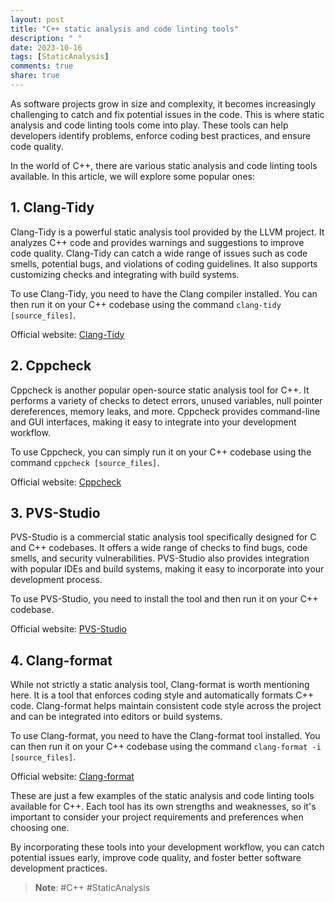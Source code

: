 ```yaml
---
layout: post
title: "C++ static analysis and code linting tools"
description: " "
date: 2023-10-16
tags: [StaticAnalysis]
comments: true
share: true
---
```


As software projects grow in size and complexity, it becomes increasingly challenging to catch and fix potential issues in the code. This is where static analysis and code linting tools come into play. These tools can help developers identify problems, enforce coding best practices, and ensure code quality.

In the world of C++, there are various static analysis and code linting tools available. In this article, we will explore some popular ones:

## 1. **Clang-Tidy** 

Clang-Tidy is a powerful static analysis tool provided by the LLVM project. It analyzes C++ code and provides warnings and suggestions to improve code quality. Clang-Tidy can catch a wide range of issues such as code smells, potential bugs, and violations of coding guidelines. It also supports customizing checks and integrating with build systems.

To use Clang-Tidy, you need to have the Clang compiler installed. You can then run it on your C++ codebase using the command `clang-tidy [source_files]`.

Official website: [Clang-Tidy](https://clang.llvm.org/extra/clang-tidy/)

## 2. **Cppcheck** 

Cppcheck is another popular open-source static analysis tool for C++. It performs a variety of checks to detect errors, unused variables, null pointer dereferences, memory leaks, and more. Cppcheck provides command-line and GUI interfaces, making it easy to integrate into your development workflow.

To use Cppcheck, you can simply run it on your C++ codebase using the command `cppcheck [source_files]`.

Official website: [Cppcheck](http://cppcheck.sourceforge.net/)

## 3. **PVS-Studio**

PVS-Studio is a commercial static analysis tool specifically designed for C and C++ codebases. It offers a wide range of checks to find bugs, code smells, and security vulnerabilities. PVS-Studio also provides integration with popular IDEs and build systems, making it easy to incorporate into your development process.

To use PVS-Studio, you need to install the tool and then run it on your C++ codebase.

Official website: [PVS-Studio](https://www.viva64.com/en/pvs-studio/)

## 4. **Clang-format**

While not strictly a static analysis tool, Clang-format is worth mentioning here. It is a tool that enforces coding style and automatically formats C++ code. Clang-format helps maintain consistent code style across the project and can be integrated into editors or build systems.

To use Clang-format, you need to have the Clang-format tool installed. You can then run it on your C++ codebase using the command `clang-format -i [source_files]`.

Official website: [Clang-format](https://clang.llvm.org/docs/ClangFormat.html)

These are just a few examples of the static analysis and code linting tools available for C++. Each tool has its own strengths and weaknesses, so it's important to consider your project requirements and preferences when choosing one.

By incorporating these tools into your development workflow, you can catch potential issues early, improve code quality, and foster better software development practices.

> **Note**: #C++ #StaticAnalysis